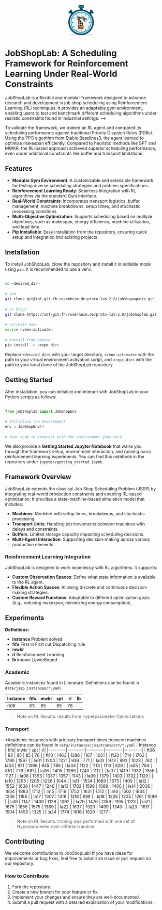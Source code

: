 <div align="center">
    <img src="docs/assets/JobShopLabLogo.svg" alt="JobShopLab Logo" width="100"/>
</div>

# JobShopLab: A Scheduling Framework for Reinforcement Learning Under Real-World Constraints
<!-- 
<p align="center">
    <a href="https://lbesson.mit-license.org/" alt="Backers on Open Collective">
        <img src="https://img.shields.io/badge/License-MIT-green.svg?logo=github" /></a>
    <!-- <a href="https://shields.io/community#sponsors" alt="Sponsors on Open Collective">
        <img src="https://img.shields.io/opencollective/sponsors/shields" /></a>
    <a href="https://github.com/badges/shields/pulse" alt="Activity">
        <img src="https://img.shields.io/github/commit-activity/m/badges/shields" /></a>
    <a href="https://github.com/badges/shields/discussions" alt="Discussions">
        <img src="https://img.shields.io/github/discussions/badges/shields" /></a>
    <a href="https://github.com/badges/shields/actions/workflows/daily-tests.yml">
        <img src="https://img.shields.io/github/actions/workflow/status/badges/shields/daily-tests.yml?label=daily%20tests"
            alt="Daily Tests Status"></a>
    <a href="https://coveralls.io/github/badges/shields">
        <img src="https://img.shields.io/coveralls/github/badges/shields"
            alt="Code Coverage"></a>
    <a href="https://discord.gg/HjJCwm5">
        <img src="https://img.shields.io/discord/308323056592486420?logo=discord&logoColor=white"
            alt="Chat on Discord"></a> -->
</p>


JobShopLab is a flexible and modular framework designed to advance research and development in job shop scheduling using Reinforcement Learning (RL) techniques. It provides an adaptable gym environment, enabling users to test and benchmark different scheduling algorithms under realistic constraints found in industrial settings. -->

To validate the framework, we trained an RL agent and compared its scheduling performance against traditional Priority Dispatch Rules (PDRs). Using the PPO algorithm from Stable Baselines3, the agent learned to optimize makespan efficiently. Compared to heuristic methods like SPT and MWKR, the RL-based approach achieved superior scheduling performance, even under additional constraints like buffer and transport limitations.

## Features

- **Modular Gym Environment**: A customizable and extensible framework for testing diverse scheduling strategies and problem specifications.
- **Reinforcement Learning Ready**: Seamless integration with RL algorithms via the standard Gym Interface.
- **Real-World Constraints**: Incorporates transport logistics, buffer management, machine breakdowns, setup times, and stochastic processing conditions.
- **Multi-Objective Optimization**: Supports scheduling based on multiple objectives, such as makespan, energy efficiency, machine utilization, and lead time.
- **Pip Installable**: Easy installation from the repository, ensuring quick setup and integration into existing projects.

## Installation

To install JobShopLab, clone the repository and install it in editable mode using `pip`. It is recommended to use a venv.

```bash

cd <desired_dir>

# ssh
git clone git@inf-git.fh-rosenheim.de:proto-lab-2.0/jobshopagents.git !# TODO Change url

# or https
git clone https://inf-git.fh-rosenheim.de/proto-lab-2.0/jobshoplab.git !# TODO Change url

# activate venv
source <venv-activate>

# install from source
pip install -e <repo_dir>
```

Replace `<desired_dir>` with your target directory, `<venv-activate>` with the path to your virtual environment activation script, and `<repo_dir>` with the path to your local clone of the JobShopLab repository.

## Getting Started

After installation, you can initialize and interact with JobShopLab in your Python scripts as follows:

```python

from jobshoplab import JobShopEnv

# Initialize the environment
env = JobShopEnv()

# Your code to interact with the environment goes here

```

We also provide a **Getting Started Jupyter Notebook** that walks you through the framework setup, environment interaction, and running basic reinforcement learning experiments. You can find this notebook in the repository under `jupyter/getting_started.ipynb`.

## Framework Overview

JobShopLab extends the classical Job Shop Scheduling Problem (JSSP) by integrating real-world production constraints and enabling RL-based optimization. It provides a state-machine-based simulation model that includes:

- **Machines**: Modeled with setup times, breakdowns, and stochastic processing.
- **Transport Units**: Handling job movements between machines with delays and constraints.
- **Buffers**: Limited storage capacity impacting scheduling decisions.
- **Multi-Agent Interaction**: Supporting decision-making across various production elements.

### Reinforcement Learning Integration

JobShopLab is designed to work seamlessly with RL algorithms. It supports:

- **Custom Observation Spaces**: Define what state information is available to the RL agent.
- **Flexible Action Spaces**: Allowing discrete and continuous decision-making strategies.
- **Custom Reward Functions**: Adaptable to different optimization goals (e.g., reducing makespan, minimizing energy consumption).


## Experiments

**Definitions:** <br>
- **Instance** Problem solved<br>
- **fifo** First in First out Dispatching rule <br>
- **mwkr**  <br>
- **rl** Reinforcement Learning<br>
- **lb** known LowerBound <br>

### Academic
Academic instances found in Literature. Definitions can be found in `data/jssp_instances/*.yaml`


| Instance | fifo| mwkr | spt | rl| lb|
|---------|---------|---------|---------|---------|---------|
| ft06    | 83      | 85      | 85      | 76      |

> Note on RL Results: results from Hyperparameter Optimizations 

### Transport
*Academic instances with arbitrary transport times between machines
definitions can be found in 
`data/instances/jssptransport/*.yaml`
| Instance | fifo| mwkr | spt | rl|
|---------|---------|---------|---------|---------|
| ft06    | 83      | 85      | 85      | 76      |
| ft10    | 1463    | 1286    | 1167    | 1061    |
| ft20    | 1714    | 1763    | 1790    | 1567    |
| la01    | 1200    | 1221    | 936     | 771     |
| la02    | 973     | 993     | 1023    | 782     |
| la03    | 971     | 1098    | 945     | 789     |
| la04    | 1122    | 1113    | 1113    | 828     |
| la05    | 784     | 851     | 776     | 681     |
| la06    | 1405    | 1366    | 1240    | 1112    |
| la07    | 1419    | 1332    | 1356    | 1127    |
| la08    | 1363    | 1337    | 1357    | 1143    |
| la09    | 1379    | 1403    | 1332    | 1120    |
| la10    | 1295    | 1205    | 1226    | 1044    |
| la11    | 1534    | 1689    | 1675    | 1409    |
| la12    | 1552    | 1638    | 1447    | 1248    |
| la13    | 1782    | 1599    | 1689    | 1400    |
| la14    | 2036    | 1954    | 1883    | 1712    |
| la15    | 1719    | 1752    | 1631    | 1512    |
| la16    | 1502    | 1634    | 1338    | 1186    |
| la17    | 1307    | 1318    | 1318    | 999     |
| la18    | 1226    | 1235    | 1261    | 1089    |
| la19    | 1147    | 1409    | 1129    | 1092    |
| la20    | 1476    | 1359    | 1195    | 1123    |
| la21    | 1675    | 1655    | 1575    | 1369    |
| la22    | 1637    | 1920    | 1499    | 1340    |
| la23    | 1617    | 1504    | 1450    | 1325    |
| la24    | 1774    | 1616    | 1620    | 1277    |

> Note on RL Results: training was performed with one set of Hyperparameter over different random

## Contributing

We welcome contributions to JobShopLab! If you have ideas for improvements or bug fixes, feel free to submit an issue or pull request on our repository.

### How to Contribute

1. Fork the repository.
2. Create a new branch for your feature or fix.
3. Implement your changes and ensure they are well-documented.
4. Submit a pull request with a detailed explanation of your modifications.
